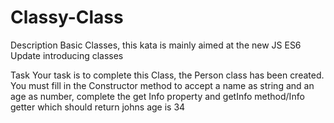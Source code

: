 # Classy-Class
Description
Basic Classes, this kata is mainly aimed at the new JS ES6 Update introducing classes

Task
Your task is to complete this Class, the Person class has been created. You must fill in the Constructor method to accept a name as string and an age as number, complete the get Info property and getInfo method/Info getter which should return johns age is 34
